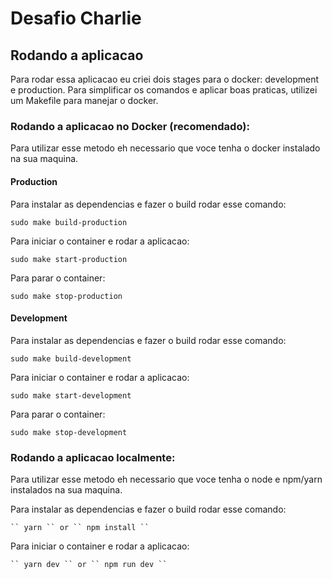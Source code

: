 # Desafio Charlie

## Rodando a aplicacao 

Para rodar essa aplicacao eu criei dois stages para o docker: development e production.
Para simplificar os comandos e aplicar boas praticas, utilizei um Makefile para manejar o docker.

### Rodando a aplicacao no Docker (recomendado):

Para utilizar esse metodo eh necessario que voce tenha o docker instalado na sua maquina.

#### Production

Para instalar as dependencias e fazer o build rodar esse comando:

    sudo make build-production

Para iniciar o container e rodar a aplicacao:
    
    sudo make start-production

Para parar o container:
    
    sudo make stop-production


#### Development

Para instalar as dependencias e fazer o build rodar esse comando:
    
    sudo make build-development

Para iniciar o container e rodar a aplicacao:
    
    sudo make start-development

Para parar o container:
    
    sudo make stop-development


### Rodando a aplicacao localmente:

Para utilizar esse metodo eh necessario que voce tenha o node e npm/yarn instalados na sua maquina.

Para instalar as dependencias e fazer o build rodar esse comando:

    `` yarn `` or `` npm install ``
    
Para iniciar o container e rodar a aplicacao:

    `` yarn dev `` or `` npm run dev ``
        